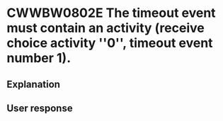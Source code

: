 # CWWBW0802E The timeout event must contain an activity (receive choice activity ''0'', timeout event number 1).

## Explanation

## User response